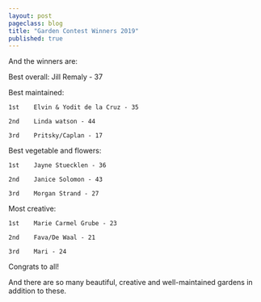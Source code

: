 ```yaml
---
layout: post
pageclass: blog
title: "Garden Contest Winners 2019"
published: true
---
```


And the winners are:

Best overall: Jill Remaly - 37

Best maintained:

    1st    Elvin & Yodit de la Cruz - 35

    2nd    Linda watson - 44

    3rd    Pritsky/Caplan - 17

Best vegetable and flowers:

    1st    Jayne Stuecklen - 36

    2nd    Janice Solomon - 43

    3rd    Morgan Strand - 27

Most creative:

    1st    Marie Carmel Grube - 23

    2nd    Fava/De Waal - 21

    3rd    Mari - 24

Congrats to all!

And there are so many beautiful, creative and well-maintained gardens in addition to these.
